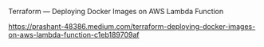 
Terraform — Deploying Docker Images on AWS Lambda Function

https://prashant-48386.medium.com/terraform-deploying-docker-images-on-aws-lambda-function-c1eb189709af

